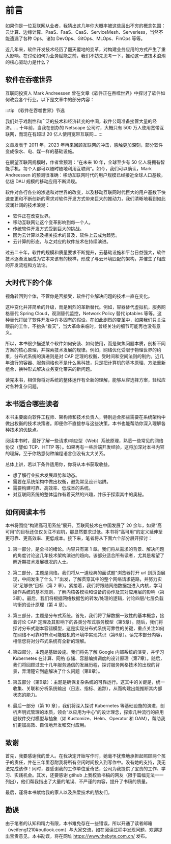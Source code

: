 # 前言

如果你是一位互联网从业者，我猜出这几年你大概率被这些层出不穷的概念包围：云计算、边缘计算、PaaS、FaaS、CaaS、ServiceMesh、Serverless，当然不能遗漏了各种 Ops，诸如 DevOps、GitOps、MLOps、FinOps 等等。

近几年来，软件开发技术经历了翻天覆地的变革，对构建业务应用的方式产生了重大影响。在讨论如何为业务赋能之前，我们不妨先思考一下，推动这一波技术浪潮的核心驱动力是什么？

## 软件在吞噬世界

互联网投资人 Mark Andreessen 曾在文章《软件正在吞噬世界》中探讨了软件如何改变各个行业。以下是文章中的部分内容：

:::tip 《软件在吞噬世界》节选

我们处于戏剧性和广泛的技术和经济转变的中间，软件公司准备接管大量的经济。...
十年前，当我在创办的 Netscape 公司时，大概只有 500 万人使用宽带互联网，而现在有超过 20 亿人使用宽带互联网...
:::

文章发表于 2011 年，2023 年再来回顾互联网的冲击，感触更加深刻，部分软件变成像水、电、媒一样的基础设施。

在展望互联网规模时，作者曾预测：“在未来 10 年，全球至少有 50 亿人将拥有智能手机，每个人都可以随时随地利用互联网”。如今，我们可以确认，Mark Andreessen 的预测很准确：移动互联网时代的用户规模已经接近全球人口基数，亿级 DAU 规模的移动应用不断涌现。

软件对各行各业的渗透和对世界的改变，以及移动互联网时代巨大的用户基数下快速变更和不断创新的需求对软件开发方式带来巨大的推动力，我们清晰地看到如此波澜壮阔的技术浪潮：

- 软件正在改变世界。
- 移动互联网让这个变革影响到每一个人。
- 传统软件开发方式受到巨大的挑战。
- 因为云计算以及相关技术的普及，软件上云成为趋势。
- 云计算的形态，与之对应的软件技术在持续演进。

过去二十年，软件的规模和质量要求不断提升，云基础设施和平台日益强大，软件技术逐渐发展成为它本来该有的模样，形成了与云环境匹配的架构，并催生了相应的开发流程和方法论。

## 大时代下的个体

视角转回到个体，不管你是否接受，软件行业解决问题的技术一直在变化。

这种变化并非简单的升级，而是剧烈的革新替代。例如，容器替代虚拟机，服务网格替代 Spring Cloud，观测替代监控，Network Policy 替代 iptables 等等。这种替代打破了软件开发中许多固有的假设。在如此剧烈的变革中，如果我们只关注眼前的工作，不抬头“看天”，当大革命来临时，曾经关注的细节可能再也没有意义。


所以，本书很少描述某个软件如何安装、如何使用，而是聚焦问题本质，剖析不同方案的核心原理，并探索技术发展的规律。例如，网络优化受限于物理世界的约束，分布式系统的演进则是对 CAP 定理的权衡，受时间和空间法则的制约。近几年流行的容器、服务网格也不是什么黑科技，只是把计算机的基本原理、方法重新组合，换种形式解决业务变化带来的新问题。

读完本书，相信你将对系统的整体运作有全新的理解，能够从容选择方案，轻松应对各种复杂问题。

## 本书适合哪些读者

本书主要面向软件工程师、架构师和技术负责人，特别适合那些需要在系统架构中做出权衡的技术决策者。即便你不直接参与这些决策，本书也能帮助你深入理解各种技术的优缺点。

阅读本书时，最好了解一些请求/响应型（Web）系统原理，熟悉一些常见的网络协议（譬如 TCP、HTTP 等）。如果再有一些后端开发经验，这将加深对本书内容的理解，至于你熟悉何种编程语言倒没有太大关系。

总体上讲，若以下条件适用你，你将从本书获取收益。

- 想了解行业技术发展趋势和动态。
- 需要在系统架构中做出权衡，避免常见设计陷阱。
- 需要构建可靠、高效率、低成本的系统。
- 对互联网系统的整体运作有着天然的兴趣，并乐于探索其中的奥秘。

## 如何阅读本书

本书将围绕“构建高可用系统”展开。互联网技术在中国发展了 20 余年，如果“高可用”的目标还仅仅关注不宕机，那显然要求过低。本书将“高可用”的定义延伸至更可靠、更高效率、更低成本。接下来，笔者将从下面六个部分展开探讨：

1. 第一部分，是全书的绪论。内容只有第 1 章。我们将从需求的背景、解决问题的角度讨论这几年技术架构演进的趋向。该部分适合所有读者，尤其是希望了解近期技术发展概况的人士。

2. 第二部分，主题是网络。我们将从一道经典的面试题“浏览器打开 url 到页面展现，中间发生了什么？”出发，了解贯穿其中的整个网络请求链路，并努力实现“足够快”目标（第 2 章）。紧接着，我们将跟随网络数据包进入内核，学习操作系统的基本规则，了解内核各模块和设备的协作及其对应用层的影响（第3章）。最后，我们将根据网络数据包的转发/处理的逻辑，讨论四层/七层负载均衡的设计原理（第 4 章）。

3. 第三部分，主题是分布式系统。首先，我们将了解数据一致性的基本概念，接着讨论 CAP 定理及其影响下的各类分布式事务模型（第5章）。随后，我们将探讨分布式副本容错模型，这是实现分布式系统可靠性的关键，重点关注如何在网络不可靠和节点可能宕机的环境中实现共识（第6章）。读完本部分内容，相信您将对分布式系统有全新的理解。
4. 第四部分，主题是基础设施。我们将先了解 Google 内部系统的演变，并学习 Kubernetes 在计算、网络
存储、容器编排调度的设计原理（第7章）。随后，我们将回顾过去十几年服务通信的发展历程，探讨服务网格技术的出现的背景，弄清楚它到底解决了什么问题（第8章）。

5. 第五部分（第9章）：主题是确保复杂系统的可靠运行。这其中的关键是，统一收集、关联和分析系统输出（日志、指标、追踪），从而构建出能推断其内部状态的能力。
6. 最后一部分（第 10 章），我们将深入探讨 Kubernetes 等基础设施的演进，剖析声明式管理的本质，领会“以应用为中心”的设计理念，探索几种流行的应用层软件交付模型与抽象（如 Kustomize、Helm、Operator 和 OAM），帮助我们更加高效、自信地开发和交付应用。

## 致谢

首先，我要感谢我的爱人。在我决定开始写作时，她毫不犹豫地承担起照顾两个孩子的责任，并在三年里忍耐我将所有空闲时间投入到写作中。没有她的支持，我无法完成该作！同时，要感谢我的工作单位爱奇艺，公司为我提供了宝贵的工作、学习、实践机会。其次，还要感谢 gtihub 上我校验书稿的网友（限于篇幅无法一一列出），他们帮我指出了大量的笔误、不严谨的内容，提升了书稿的质量。

最后，谨将本书献给我的家人以及热爱技术的朋友们。

## 勘误

由于笔者的认知和精力有限，本书难免存在一些错误，所以开通了读者邮箱（weifeng1210#outlook.com）与大家交流，如在阅读过程中发现问题，欢迎提出宝贵意见。本书勘误，将在网址 https://www.thebyte.com.cn/ 发布。

